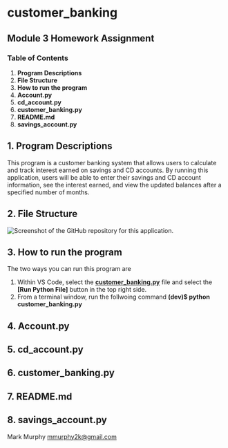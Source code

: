 # customer_banking
## Module 3 Homework Assignment
### Table of Contents
1. **Program Descriptions**
2. **File Structure**
3. **How to run the program**
4. **Account.py**
5. **cd_account.py**
6. **customer_banking.py**
7. **README.md**
8. **savings_account.py**


## 1. **Program Descriptions**

This program is a customer banking system that allows users to calculate and track interest earned on savings and CD accounts. By running this application, users will be able to enter their savings and CD account information, see the interest earned, and view the updated balances after a specified number of months.

## 2. **File Structure**

![Screenshot of the GitHub repository for this application.](https://github.com/user-attachments/assets/cb7c562e-9204-4acb-99bd-10cb85865161)


## 3. **How to run the program**

The two ways you can run this program are

1. Within VS Code, select the **<ins>customer_banking.py</ins>** file and select the **[Run Python File]** button in the top right side.
2. From a terminal window, run the follwoing command **(dev)$ python customer_banking.py**

## 4. **Account.py**


## 5. **cd_account.py**


## 6. **customer_banking.py**


## 7. **README.md**


## 8. **savings_account.py**






Mark Murphy mmurphy2k@gmail.com

